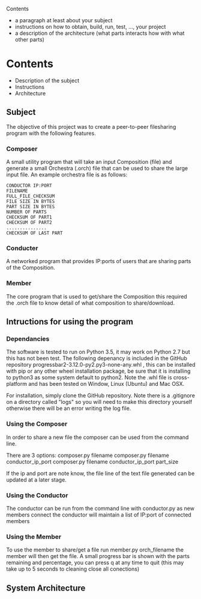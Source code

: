 Contents
* a paragraph at least about your subject
* instructions on how to obtain, build, run, test, ..., your project
* a description of the architecture (what parts interacts how with what other parts)

# Contents
* Description of the subject
* Instructions
* Architecture


## Subject

The objective of this project was to create a peer-to-peer filesharing program with the following features.

### Composer
A small utility program that will take an input Composition (file) and generate a small Orchestra (.orch) file that can be used to share the large input file. An example orchestra file is as follows:

    CONDUCTOR IP:PORT
    FILENAME
    FULL_FILE_CHECKSUM
    FILE SIZE IN BYTES
    PART SIZE IN BYTES
    NUMBER OF PARTS
    CHECKSUM OF PART1
    CHECKSUM OF PART2
    ...............
    CHECKSUM OF LAST PART

### Conducter
A networked program that provides IP:ports of users that are sharing parts of the Composition.

### Member 
The core program that is used to get/share the Composition this required the .orch file to know detail of what composition to share/download.

## Intructions for using the program

### Dependancies
The software is tested to run on Python 3.5, it may work on Python 2.7 but this has not been test.
The following depenancy is included in the GitHub repository progressbar2-3.12.0-py2.py3-none-any.whl , this can be installed with pip or any other wheel installation package, be sure that it is installing to python3 as some system default to python2. Note the .whl file is cross-platform and has been tested on Window, Linux (Ubuntu) and Mac OSX.

For installation, simply clone the GitHub repository. Note there is a .gitignore on a directory called "logs" so you will need to make this directory yourself otherwise there will be an error writing the log file.

### Using the Composer
In order to share a new file the composer can be used from the command line.

There are 3 options:
composer.py filename
composer.py filename conductor_ip_port
composer.py filename conductor_ip_port part_size

If the ip and port are note know, the file line of the text file generated can be updated at a later stage.

### Using the Conductor

The conductor can be run from the command line with conductor.py as new members connect the conductor will maintain a list of IP:port of connected members


### Using the Member

To use the member to share/get a file run member.py orch_filename the member will then get the file. A small progress bar is shown with the parts remaining and percentage, you can press q at any time to quit (this may take up to 5 seconds to cleaning close all conections)



## System Architecture




